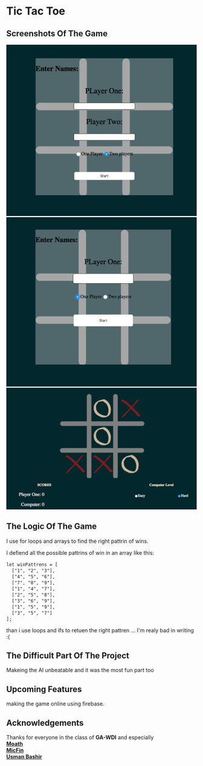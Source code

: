 # Tic Tac Toe

## Screenshots Of The Game

![ScreenShot1](screenShots/1.png)
![ScreenShot2](screenShots/2.png)
![ScreenShot3](screenShots/3.png)

## The Logic Of The Game

I use for loops and arrays to find the right pattrin of wins.

I defiend all the possible pattrins of win in an array like this:

```
let winPattrens = [
  ["1", "2", "3"],
  ["4", "5", "6"],
  ["7", "8", "9"],
  ["1", "4", "7"],
  ["2", "5", "8"],
  ["3", "6", "9"],
  ["1", "5", "9"],
  ["3", "5", "7"]
];
```

than i use loops and ifs to retuen the right pattren ... I'm realy bad in writing :(

## The Difficult Part Of The Project

Makeing the AI unbeatable and it was the most fun part too

## Upcoming Features

making the game online using firebase.

## Acknowledgements

Thanks for everyone in the class of **GA-WDI** and especially <br />
**[Moath](https://github.com/mfalthaw)** <br />
**[MicFin](https://github.com/MicFin)** <br />
**[Usman Bashir](https://github.com/usmanbashir)**
